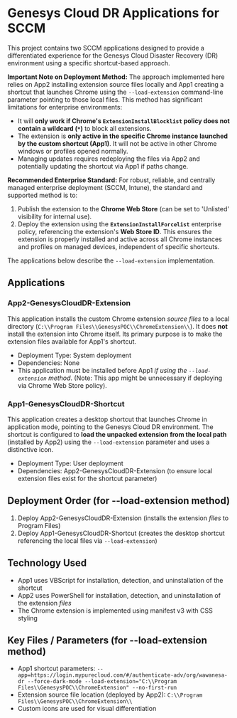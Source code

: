# Genesys Cloud DR Applications for SCCM

This project contains two SCCM applications designed to provide a differentiated experience for the Genesys Cloud Disaster Recovery (DR) environment using a specific shortcut-based approach.

**Important Note on Deployment Method:** The approach implemented here relies on App2 installing extension source files locally and App1 creating a shortcut that launches Chrome using the `--load-extension` command-line parameter pointing to those local files. This method has significant limitations for enterprise environments:
*   It will **only work if Chrome's `ExtensionInstallBlocklist` policy does not contain a wildcard (`*`)** to block all extensions.
*   The extension is **only active in the specific Chrome instance launched by the custom shortcut (App1)**. It will not be active in other Chrome windows or profiles opened normally.
*   Managing updates requires redeploying the files via App2 and potentially updating the shortcut via App1 if paths change.

**Recommended Enterprise Standard:** For robust, reliable, and centrally managed enterprise deployment (SCCM, Intune), the standard and supported method is to:
1.  Publish the extension to the **Chrome Web Store** (can be set to 'Unlisted' visibility for internal use).
2.  Deploy the extension using the **`ExtensionInstallForcelist`** enterprise policy, referencing the extension's **Web Store ID**. This ensures the extension is properly installed and active across all Chrome instances and profiles on managed devices, independent of specific shortcuts.

The applications below describe the `--load-extension` implementation.

## Applications

### App2-GenesysCloudDR-Extension

This application installs the custom Chrome extension *source files* to a local directory (`C:\\Program Files\\GenesysPOC\\ChromeExtension\\`). It does **not** install the extension into Chrome itself. Its primary purpose is to make the extension files available for App1's shortcut.

*   Deployment Type: System deployment
*   Dependencies: None
*   This application must be installed before App1 *if using the `--load-extension` method*. (Note: This app might be unnecessary if deploying via Chrome Web Store policy).

### App1-GenesysCloudDR-Shortcut

This application creates a desktop shortcut that launches Chrome in application mode, pointing to the Genesys Cloud DR environment. The shortcut is configured to **load the unpacked extension from the local path** (installed by App2) using the `--load-extension` parameter and uses a distinctive icon.

*   Deployment Type: User deployment
*   Dependencies: App2-GenesysCloudDR-Extension (to ensure local extension files exist for the shortcut parameter)

## Deployment Order (for --load-extension method)

1.  Deploy App2-GenesysCloudDR-Extension (installs the extension *files* to Program Files)
2.  Deploy App1-GenesysCloudDR-Shortcut (creates the desktop shortcut referencing the local files via `--load-extension`)

## Technology Used

*   App1 uses VBScript for installation, detection, and uninstallation of the shortcut
*   App2 uses PowerShell for installation, detection, and uninstallation of the extension *files*
*   The Chrome extension is implemented using manifest v3 with CSS styling

## Key Files / Parameters (for --load-extension method)

*   App1 shortcut parameters: `--app=https://login.mypurecloud.com/#/authenticate-adv/org/wawanesa-dr --force-dark-mode --load-extension="C:\\Program Files\\GenesysPOC\\ChromeExtension" --no-first-run`
*   Extension source file location (deployed by App2): `C:\\Program Files\\GenesysPOC\\ChromeExtension\\`
*   Custom icons are used for visual differentiation 